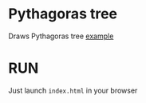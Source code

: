 # Pythagoras tree
Draws Pythagoras tree [example](https://igor-pravdin.github.io/pythagoras-tree/)

# RUN
Just launch `index.html` in your browser
